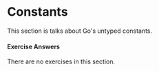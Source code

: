 # Constants

This section is talks about Go's untyped constants.


#### Exercise Answers

There are no exercises in this section.
